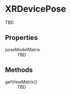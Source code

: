 # XRDevicePose

TBD

## Properties

<dl>
  <dt>poseModelMatrix</dt>
  <dd>TBD</dd>
</dl>

## Methods

<dl>
  <dt>getViewMatrix()</dt>
  <dd>TBD</dd>
</dl>
